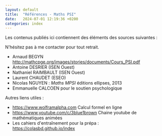 ```yaml
---
layout: default
title:  "Références - Maths PSI"
date:   2024-07-01 12:19:36 +0200
categories: index
---
```


Les contenus publiés ici contiennent des éléments des sources suivantes : 

N'hésitez pas à me contacter pour tout retrait. 

- Arnaud BEGYN <http://mathcpge.org/images/stories/documents/Cours_PSI.pdf>
- Antoine DESRIER (ISEN Ouest)
- Nathaniel RAIMBAULT (ISEN Ouest)
- Laurent CHAUDET (ESEO)
- Nicolas NGUYEN : *Maths MPSI* éditions ellipses, 2013
- Emmanuelle CALCOEN pour le soutien psychologique

Autres liens utiles : 

- <https://www.wolframalpha.com> Calcul formel en ligne
- <https://www.youtube.com/c/3blue1brown> Chaine youtube de mathématiques animées
- Les cahiers d'entraînement pour la prépa : https://colasbd.github.io/index